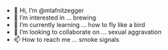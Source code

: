 - 👋 Hi, I’m @mlafnitzegger
- 👀 I’m interested in ... brewing 
- 🌱 I’m currently learning ... how to fly like a bird
- 💞️ I’m looking to collaborate on ... sexual aggravation
- 📫 How to reach me ... smoke signals

<!---
mlafnitzegger/mlafnitzegger is a ✨ special ✨ repository because its `README.md` (this file) appears on your GitHub profile.
You can click the Preview link to take a look at your changes.
--->
